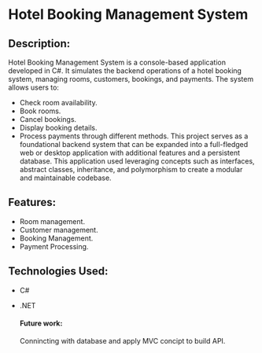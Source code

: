 # Hotel Booking Management System
## Description:
Hotel Booking Management System is a console-based application developed in C#. It simulates the backend operations of a hotel booking system, managing rooms, customers, bookings, and payments. The system allows users to: 
- Check room availability.
- Book rooms.
- Cancel bookings.
- Display booking details.
- Process payments through different methods.
This project serves as a foundational backend system that can be expanded into a full-fledged web or desktop application with additional features and a persistent database. This application used leveraging concepts such as interfaces, abstract classes, inheritance, and polymorphism to create a modular and maintainable codebase.

## Features:
- Room management.
- Customer management.
- Booking Management.
- Payment Processing.
  
## Technologies Used:
- C#
- .NET


  #### Future work:
  Connincting with database and apply MVC concipt to build API.

